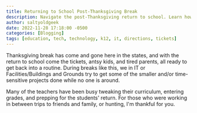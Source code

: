```yaml
---
title: Returning to School Post-Thanksgiving Break
description: Navigate the post-Thanksgiving return to school. Learn how IT staff handle tickets and educators adjust curricula to ease back into the routine.
author: saltyoldgeek
date: 2022-11-28 17:18:00 -0500
categories: [Blogging]
tags: [education, tech, technology, k12, it, directions, tickets]
---
```


Thanksgiving break has come and gone here in the states, and with the return to school come the tickets, antsy kids, and tired parents, all ready to get back into a routine. During breaks like this, we in IT or Facilities/Buildings and Grounds try to get some of the smaller and/or time-sensitive projects done while no one is around.

Many of the teachers have been busy tweaking their curriculum, entering grades, and prepping for the students' return. For those who were working in between trips to friends and family, or hunting, I'm thankful for you.
